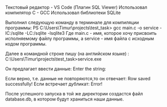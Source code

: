Текстовый редактор - VS Code (Плагин SQL Viewer)
Использовал компилятор C - GCC
Использовал библиотеки SQLite


Выполнил следующую команду в терминале для компиляции программы:
PS C:\Users\Timur\projects\test_task> gcc main.c -o service -IC:/sqlite -LC:/sqlite -lsqlite3
Где main.c - имя, которое хочу присвоить исполняемому файлу программы, а service - имя файла с исходным кодом программы.

Далее в командной строке пишу (на английском языке) :
C:\Users\Timur\projects\test_task>service.exe

Он предлагает ввести данные:
Enter the string:

Если верно, т.е. данные не повторяются,то он отвечает: Row saved successfully!
Если встречает дубликат: Error!


После успешного запуска в той же директории создастся файл database.db, в котором будут храниться наши данные.

